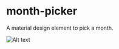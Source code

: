 # month-picker
A material design element to pick a month.

![Alt text](http://i.imgur.com/WiJ4bvj.png)
